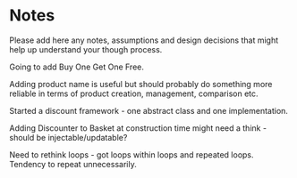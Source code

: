 # Notes

Please add here any notes, assumptions and design decisions that might help up understand your though process.

Going to add Buy One Get One Free.

Adding product name is useful but should probably do something more reliable in terms of product creation, management, comparison etc.

Started a discount framework - one abstract class and one implementation.

Adding Discounter to Basket at construction time might need a think - should be injectable/updatable?

Need to rethink loops - got loops within loops and repeated loops.
Tendency to repeat unnecessarily.
